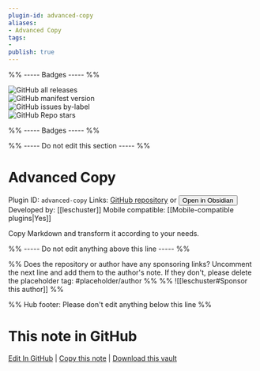 ```yaml
---
plugin-id: advanced-copy
aliases:
- Advanced Copy
tags: 
- 
publish: true
---
```


%% ----- Badges ----- %%

![GitHub all releases](https://img.shields.io/github/downloads/leschuster/obsidian-advanced-copy/total?color=573E7A&logo=github&style=for-the-badge)   
![GitHub manifest version](https://img.shields.io/github/manifest-json/v/leschuster/obsidian-advanced-copy?color=573E7A&logo=github&style=for-the-badge)   
![GitHub issues by-label](https://img.shields.io/github/issues/leschuster/obsidian-advanced-copy/help%20wanted?color=573E7A&logo=github&style=for-the-badge)   
![GitHub Repo stars](https://img.shields.io/github/stars/leschuster/obsidian-advanced-copy?color=573E7A&logo=github&style=for-the-badge)

%% ----- Badges ----- %%

%% ----- Do not edit this section ----- %%

# Advanced Copy

Plugin ID: `advanced-copy`
Links: [GitHub repository](https://github.com/leschuster/obsidian-advanced-copy) or [<button id=HH>Open in Obsidian</button>](obsidian://show-plugin?id=advanced-copy)
Developed by: [[leschuster]]
Mobile compatible: [[Mobile-compatible plugins|Yes]]

Copy Markdown and transform it according to your needs.

%% ----- Do not edit anything above this line ----- %% 

%% Does the repository or author have any sponsoring links? Uncomment the next line and add them to the author's note. If they don't, please delete the placeholder tag: #placeholder/author %%
%% ![[leschuster#Sponsor this author]] %%

%% Hub footer: Please don't edit anything below this line %%

# This note in GitHub

<span class="git-footer">[Edit In GitHub](https://github.dev/obsidian-community/obsidian-hub/blob/main/02%20-%20Community%20Expansions/02.05%20All%20Community%20Expansions/Plugins/advanced-copy.md "git-hub-edit-note") | [Copy this note](https://raw.githubusercontent.com/obsidian-community/obsidian-hub/main/02%20-%20Community%20Expansions/02.05%20All%20Community%20Expansions/Plugins/advanced-copy.md "git-hub-copy-note") | [Download this vault](https://github.com/obsidian-community/obsidian-hub/archive/refs/heads/main.zip "git-hub-download-vault") </span>

